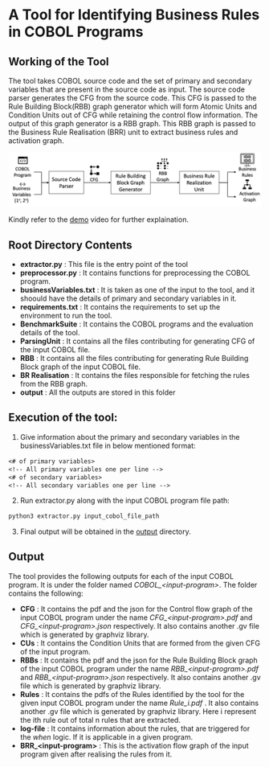 # A Tool for Identifying Business Rules in COBOL Programs

## Working of the Tool
The tool takes COBOL source code and the set of primary and secondary variables that are present in the source code as input. The source code parser generates the CFG from the source code. This CFG is passed to the Rule Building Block(RBB) graph generator which will form Atomic Units and Condition Units out of CFG while retaining the control flow information. The output of this graph generator is a RBB graph. This RBB graph is passed to the Business Rule Realisation (BRR) unit to extract business rules and activation graph.

![Overview](./media/Overview.png)

Kindly refer to the [demo](https://youtu.be/72X5Lfr74lU?si=suZIuzuskD-GqA0V) video for further explaination.


## Root Directory Contents

* __extractor.py__ : This file is the entry point of the tool
* __preprocessor.py__ : It contains functions for preprocessing the COBOL program.
* __businessVariables.txt__ : It is taken as one of the input to the tool, and it shoould have the details of primary and secondary variables in it.
* __requirements.txt__ : It contains the requirements to set up the environment to run the tool.
* __BenchmarkSuite__ : It contains the COBOL programs and the evaluation details of the tool.
* __ParsingUnit__ : It contains all the files contributing for generating CFG of the input COBOL file.
* __RBB__ : It contains all the files contributing for generating Rule Building Block graph of the input COBOL file.
* __BR Realisation__ : It contains the files responsible for fetching the rules from the RBB graph.
* __output__ : All the outputs are stored in this folder

## Execution of the tool:

1. Give information about the primary and secondary variables in the businessVariables.txt file in below mentioned format:
```text
<# of primary variables>
<!-- All primary variables one per line -->
<# of secondary variables>
<!-- All secondary variables one per line -->
```

2. Run extractor.py along with the input COBOL program file path:
```bash
python3 extractor.py input_cobol_file_path
```

3. Final output will be obtained in the [output](./output/) directory.

## Output
The tool provides the following outputs for each of the input COBOL program. It is under the folder named _COBOL\_\<input-program\>_. The folder contains the following:
* __CFG__ : It contains the pdf and the json for the Control flow graph of the input COBOL program under the name _CFG\_\<input-program\>.pdf_ and  _CFG\_\<input-program\>.json_ respectively. It also contains another .gv file which is generated by graphviz library.
* __CUs__ : It contains the Condition Units that are formed from the given CFG of the input program.
* __RBBs__ : It contains the pdf and the json for the Rule Building Block graph of the input COBOL program under the name _RBB\_\<input-program\>.pdf_ and  _RBB\_\<input-program\>.json_ respectively. It also contains another .gv file which is generated by graphviz library.
* __Rules__ : It contains the pdfs of the Rules identified by the tool for the given input COBOL program under the name _Rule\_i.pdf_ . It also contains another .gv file which is generated by graphviz library. Here i represent the ith rule out of total n rules that are extracted.
* __log-file__ : It contains information about the rules, that are triggered for the _when_ logic. If it is applicable in a given program.
* **BRR_\<input-program\>** : This is the activation flow graph of the input program given after realising the rules from it.
